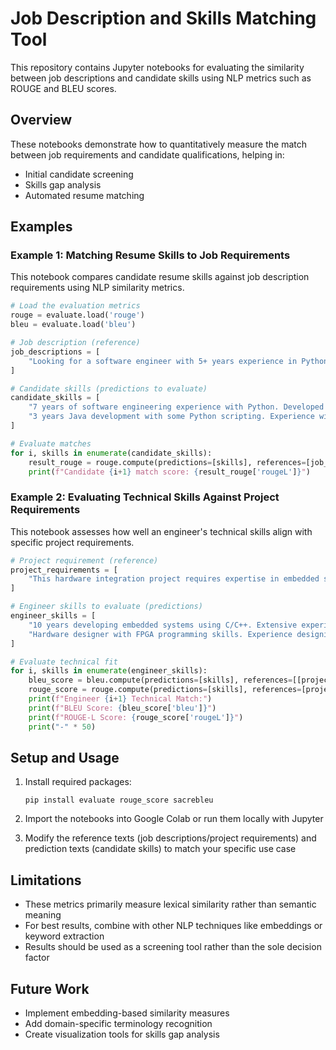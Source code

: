 # Job Description and Skills Matching Tool

This repository contains Jupyter notebooks for evaluating the similarity between job descriptions and candidate skills using NLP metrics such as ROUGE and BLEU scores.

## Overview

These notebooks demonstrate how to quantitatively measure the match between job requirements and candidate qualifications, helping in:
- Initial candidate screening
- Skills gap analysis
- Automated resume matching

## Examples

### Example 1: Matching Resume Skills to Job Requirements

This notebook compares candidate resume skills against job description requirements using NLP similarity metrics.

```python
# Load the evaluation metrics
rouge = evaluate.load('rouge')
bleu = evaluate.load('bleu')

# Job description (reference)
job_descriptions = [
    "Looking for a software engineer with 5+ years experience in Python, expertise in machine learning frameworks like TensorFlow or PyTorch, and strong knowledge of cloud infrastructure.",
]

# Candidate skills (predictions to evaluate)
candidate_skills = [
    "7 years of software engineering experience with Python. Developed deep learning models using TensorFlow and deployed applications on AWS cloud infrastructure.",
    "3 years Java development with some Python scripting. Experience with SQL databases and basic web development using React."
]

# Evaluate matches
for i, skills in enumerate(candidate_skills):
    result_rouge = rouge.compute(predictions=[skills], references=[job_descriptions[0]])
    print(f"Candidate {i+1} match score: {result_rouge['rougeL']}")
```

### Example 2: Evaluating Technical Skills Against Project Requirements

This notebook assesses how well an engineer's technical skills align with specific project requirements.

```python
# Project requirement (reference)
project_requirements = [
    "This hardware integration project requires expertise in embedded systems programming, knowledge of I2C and SPI protocols, experience with sensor calibration, and familiarity with real-time operating systems.",
]

# Engineer skills to evaluate (predictions)
engineer_skills = [
    "10 years developing embedded systems using C/C++. Extensive experience with I2C, SPI, and UART protocols. Implemented sensor fusion algorithms and worked with FreeRTOS.",
    "Hardware designer with FPGA programming skills. Experience designing PCBs and implementing digital signal processing algorithms."
]

# Evaluate technical fit
for i, skills in enumerate(engineer_skills):
    bleu_score = bleu.compute(predictions=[skills], references=[[project_requirements[0]]])
    rouge_score = rouge.compute(predictions=[skills], references=[project_requirements[0]])
    print(f"Engineer {i+1} Technical Match:")
    print(f"BLEU Score: {bleu_score['bleu']}")
    print(f"ROUGE-L Score: {rouge_score['rougeL']}")
    print("-" * 50)
```

## Setup and Usage

1. Install required packages:
   ```
   pip install evaluate rouge_score sacrebleu
   ```

2. Import the notebooks into Google Colab or run them locally with Jupyter

3. Modify the reference texts (job descriptions/project requirements) and prediction texts (candidate skills) to match your specific use case

## Limitations

- These metrics primarily measure lexical similarity rather than semantic meaning
- For best results, combine with other NLP techniques like embeddings or keyword extraction
- Results should be used as a screening tool rather than the sole decision factor

## Future Work

- Implement embedding-based similarity measures
- Add domain-specific terminology recognition
- Create visualization tools for skills gap analysis
